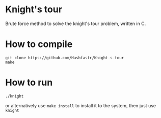 # Knight's tour
Brute force method to solve the knight's tour problem, written in C.

# How to compile
`git clone https://github.com/Hashfastr/Knight-s-tour` <br>
`make`

# How to run
`./knight`

or alternatively use `make install` to install it to the system, then just use `knight`
